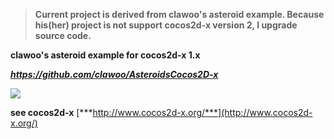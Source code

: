 > **Current project is derived from clawoo's asteroid example. Because
> his(her) project is not support cocos2d-x version 2, I upgrade source
> code.**

<span id="clawoo's_asteroid_example_for_cocos2d-x_"
class="anchor"></span>**clawoo's asteroid example for cocos2d-x 1.x**

***https://github.com/clawoo/AsteroidsCocos2D-x***

![](./media/image1.jpeg)

<span id="see_cocos2d-x" class="anchor"></span>**see cocos2d-x**
[***http://www.cocos2d-x.org/***](http://www.cocos2d-x.org/)
